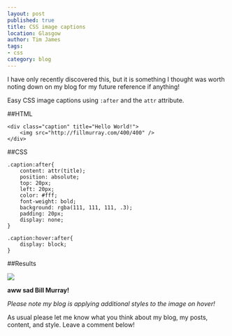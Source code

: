 ```yaml
---
layout: post
published: true
title: CSS image captions
location: Glasgow
author: Tim James
tags:
- css
category: blog
---
```


I have only recently discovered this, but it is something I thought was worth noting down on my blog for my future reference if anything!

Easy CSS image captions using `:after` and the `attr` attribute.

<!--excerpt-->

##HTML

    <div class="caption" title="Hello World!">    
        <img src="http://fillmurray.com/400/400" />    
    </div>

##CSS

    .caption:after{
        content: attr(title);
        position: absolute;
        top: 20px;
        left: 20px;
        color: #fff;
        font-weight: bold;
        background: rgba(111, 111, 111, .3);
        padding: 20px;
        display: none;
    }
    
    .caption:hover:after{
        display: block;
    }

##Results

<div class="caption" title="Hello World!">    
    <img src="http://fillmurray.com/400/400" />    
</div>

<style>
    .caption:after{
        content: attr(title);
        position: absolute;
        top: 20px;
        left: 20px;
        color: #fff;
        font-weight: bold;
        background: rgba(111, 111, 111, .3);
        padding: 20px;
        display: none;
    }
    
    .caption:hover:after{
        display: block;
    }
</style>

**aww sad Bill Murray!**

*Please note my blog is applying additional styles to the image on hover!*

As usual please let me know what you think about my blog, my posts, content, and style. Leave a comment below!